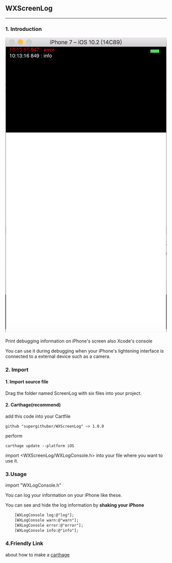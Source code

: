 
## WXScreenLog
---

### 1. Introduction

![image](https://github.com/supergithuber/WXScreenLog/blob/master/ScreenShot.png)

Print debugging information on iPhone's screen also Xcode's console

You can use it during debugging when your iPhone's lightening interface is connected to a external device such as a camera.

### 2. Import

#### 1. Import source file

Drag the folder named ScreenLog with six files into your project.

#### 2. Carthage(recommend)

add this code into your Cartfile


```objc
github "supergithuber/WXScreenLog" ~> 1.0.0
```

perform

```objc
carthage update --platform iOS
```


import <WXScreenLog/WXLogConsole.h> into your file where you want to use it.



### 3.Usage

import "WXLogConsole.h"

You can log your information on your iPhone like these.

You can see and hide the log information by **shaking your iPhone**

```objc
    [WXLogConsole log:@"log"];
    [WXLogConsole warn:@"warn"];
    [WXLogConsole error:@"error"];
    [WXLogConsole info:@"info"];
```

### 4.Friendly Link

about how to make a [carthage](!http://www.jianshu.com/p/bf263c596538)